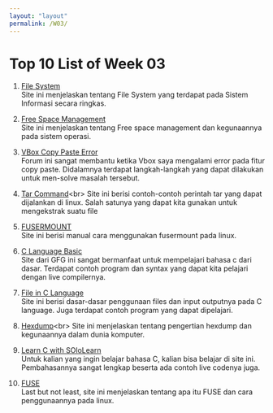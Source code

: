 ```yaml
---
layout: "layout"
permalink: /W03/
---
```


# Top 10 List of Week 03

1. [File System](https://www.guru99.com/file-systems-operating-system.html)<br>
Site ini menjelaskan tentang File System yang terdapat pada Sistem Informasi secara ringkas.

2. [Free Space Management](https://www.geeksforgeeks.org/free-space-management-in-operating-system/)<br>
Site ini menjelaskan tentang Free space management dan kegunaannya pada sistem operasi.

3. [VBox Copy Paste Error](https://forums.virtualbox.org/viewtopic.php?f=6&t=97052)<br>
Forum ini sangat membantu ketika Vbox saya mengalami error pada fitur copy paste. Didalamnya terdapat langkah-langkah yang dapat dilakukan untuk men-solve masalah tersebut.

4. [Tar Command](https://www.tecmint.com/18-tar-command-examples-in-linux/#:~:text=The%20tar%20command%20used%20to,disk%20or%20machine%20to%20machine.)<br>
Site ini berisi contoh-contoh perintah tar yang dapat dijalankan di linux. Salah satunya yang dapat kita gunakan untuk mengekstrak suatu file

5. [FUSERMOUNT](http://manpages.ubuntu.com/manpages/trusty/man1/fusermount.1.html)<br>
Site ini berisi manual cara menggunakan fusermount pada linux.

6. [C Language Basic](https://www.geeksforgeeks.org/c-programming-language/?ref=leftbar)<br>
Site dari GFG ini sangat bermanfaat untuk mempelajari bahasa c dari dasar. Terdapat contoh program dan syntax yang dapat kita pelajari dengan live compilernya.

7. [File in C Language](https://www.geeksforgeeks.org/basics-file-handling-c/)<br>
Site ini berisi dasar-dasar penggunaan files dan input outputnya pada C language. Juga terdapat contoh program yang dapat dipelajari.

8. [Hexdump](https://opensource.com/article/19/8/dig-binary-files-hexdump#:~:text=Hexdump%20is%20a%20utility%20that,%2C%20reverse%20engineering%2C%20and%20programming.)<br>
Site ini menjelaskan tentang pengertian hexdump dan kegunaannya dalam dunia komputer.

9. [Learn C with SOloLearn](https://www.sololearn.com/learning/1089)<br>
Untuk kalian yang ingin belajar bahasa C, kalian bisa belajar di site ini. Pembahasannya sangat lengkap beserta ada contoh live codenya juga.

10. [FUSE](https://www.kernel.org/doc/html/latest/filesystems/fuse.html)<br>
Last but not least, site ini menjelaskan tentang apa itu FUSE dan cara penggunaannya pada linux.
